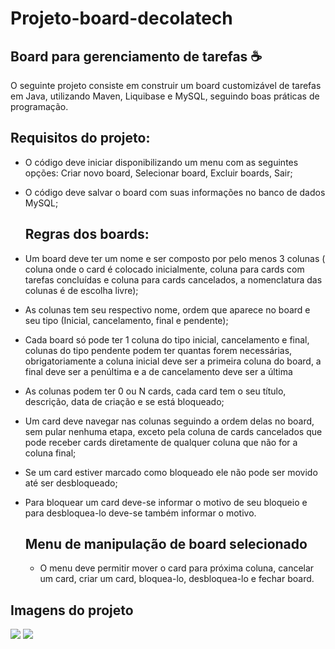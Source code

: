 # Projeto-board-decolatech
## Board para gerenciamento de tarefas ☕
O seguinte projeto consiste em construir um board customizável de tarefas em Java, utilizando Maven, Liquibase e MySQL, seguindo boas práticas de programação.

## Requisitos do projeto:
- O código deve iniciar disponibilizando um menu com as seguintes opções: Criar novo board, Selecionar board, Excluir boards, Sair;
- O código deve salvar o board com suas informações no banco de dados MySQL;

  ## Regras dos boards:
- Um board deve ter um nome e ser composto por pelo menos 3 colunas ( coluna onde o card é colocado inicialmente, coluna para cards com tarefas concluídas e coluna para cards cancelados, a nomenclatura das colunas é de escolha livre);
- As colunas tem seu respectivo nome, ordem que aparece no board e seu tipo (Inicial, cancelamento, final e pendente);
- Cada board só pode ter 1 coluna do tipo inicial, cancelamento e final, colunas do tipo pendente podem ter quantas forem necessárias, obrigatoriamente a coluna inicial deve ser a primeira coluna do board, a final deve ser a penúltima e a de cancelamento deve ser a última
- As colunas podem ter 0 ou N cards, cada card tem o seu título, descrição, data de criação e se está bloqueado;
- Um card deve navegar nas colunas seguindo a ordem delas no board, sem pular nenhuma etapa, exceto pela coluna de cards cancelados que pode receber cards diretamente de qualquer coluna que não for a coluna final;
- Se um card estiver marcado como bloqueado ele não pode ser movido até ser desbloqueado;
- Para bloquear um card deve-se informar o motivo de seu bloqueio e para desbloquea-lo deve-se também informar o motivo.

  ## Menu de manipulação de board selecionado
  - O menu deve permitir mover o card para próxima coluna, cancelar um card, criar um card, bloquea-lo, desbloquea-lo e fechar board.
    
 ## Imagens do projeto
  <img src="https://github.com/ipibraz/desafio.board.decolatech/blob/master/Captura%20de%20tela%202025-02-27%20204508.png">
  <img src="https://github.com/pibraz/desafio.board.decolatech/blob/master/Captura%20de%20tela%202025-02-27%20204508.png">
